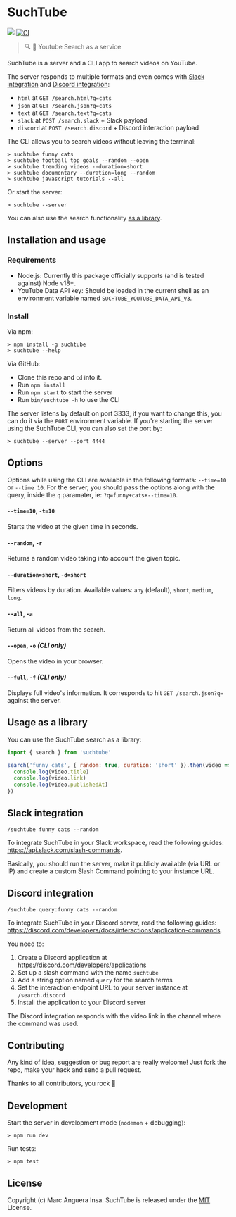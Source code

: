 # SuchTube

[![](https://img.shields.io/npm/v/suchtube.svg?style=flat-square)](https://www.npmjs.com/package/suchtube)
[![CI](https://img.shields.io/github/actions/workflow/status/markets/suchtube/ci.yml?branch=master&style=flat-square)](https://github.com/markets/suchtube/actions/workflows/ci.yml)

> 🔍 📼 Youtube Search as a service

SuchTube is a server and a CLI app to search videos on YouTube.

The server responds to multiple formats and even comes with [Slack integration](#slack-integration) and [Discord integration](#discord-integration):

- `html` at `GET /search.html?q=cats`
- `json` at `GET /search.json?q=cats`
- `text` at `GET /search.text?q=cats`
- `slack` at `POST /search.slack` + Slack payload
- `discord` at `POST /search.discord` + Discord interaction payload

The CLI allows you to search videos without leaving the terminal:

    > suchtube funny cats
    > suchtube football top goals --random --open
    > suchtube trending videos --duration=short
    > suchtube documentary --duration=long --random
    > suchtube javascript tutorials --all

Or start the server:

    > suchtube --server

You can also use the search functionality [as a library](#usage-as-a-library).

## Installation and usage

### Requirements

- Node.js: Currently this package officially supports (and is tested against) Node v18+.
- YouTube Data API key: Should be loaded in the current shell as an environment variable named `SUCHTUBE_YOUTUBE_DATA_API_V3`.

### Install

Via npm:

    > npm install -g suchtube
    > suchtube --help

Via GitHub:

- Clone this repo and `cd` into it.
- Run `npm install`
- Run `npm start` to start the server
- Run `bin/suchtube -h` to use the CLI

The server listens by default on port 3333, if you want to change this, you can do it via the `PORT` environment variable. If you're starting the server using the SuchTube CLI, you can also set the port by:

    > suchtube --server --port 4444

## Options

Options while using the CLI are available in the following formats: `--time=10` or `--time 10`. For the server, you should pass the options along with the query, inside the `q` paramater, ie: `?q=funny+cats+--time=10`.

#### `--time=10`, `-t=10`

Starts the video at the given time in seconds.

#### `--random`, `-r`

Returns a random video taking into account the given topic.

#### `--duration=short`, `-d=short`

Filters videos by duration. Available values: `any` (default), `short`, `medium`, `long`.

#### `--all`, `-a`

Return all videos from the search.

#### `--open`, `-o` *(CLI only)*

Opens the video in your browser.

#### `--full`, `-f` *(CLI only)*

Displays full video's information. It corresponds to hit `GET /search.json?q=` against the server.

## Usage as a library

You can use the SuchTube search as a library:

```js
import { search } from 'suchtube'

search('funny cats', { random: true, duration: 'short' }).then(video => {
  console.log(video.title)
  console.log(video.link)
  console.log(video.publishedAt)
})
```

## Slack integration

`/suchtube funny cats --random`

To integrate SuchTube in your Slack workspace, read the following guides: https://api.slack.com/slash-commands.

Basically, you should run the server, make it publicly available (via URL or IP) and create a custom Slash Command pointing to your instance URL.

## Discord integration

`/suchtube query:funny cats --random`

To integrate SuchTube in your Discord server, read the following guides: https://discord.com/developers/docs/interactions/application-commands.

You need to:
1. Create a Discord application at https://discord.com/developers/applications
2. Set up a slash command with the name `suchtube`
3. Add a string option named `query` for the search terms
4. Set the interaction endpoint URL to your server instance at `/search.discord`
5. Install the application to your Discord server

The Discord integration responds with the video link in the channel where the command was used.

## Contributing

Any kind of idea, suggestion or bug report are really welcome! Just fork the repo, make your hack and send a pull request.

Thanks to all contributors, you rock :metal:

## Development

Start the server in development mode (`nodemon` + debugging):

    > npm run dev

Run tests:

    > npm test

## License

Copyright (c) Marc Anguera Insa. SuchTube is released under the [MIT](LICENSE) License.
